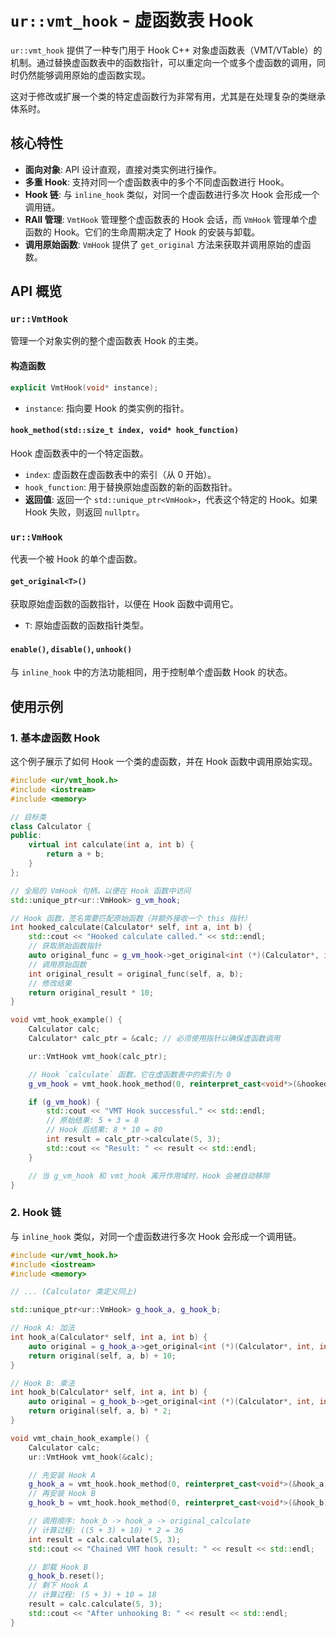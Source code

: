# `ur::vmt_hook` - 虚函数表 Hook

`ur::vmt_hook` 提供了一种专门用于 Hook C++ 对象虚函数表（VMT/VTable）的机制。通过替换虚函数表中的函数指针，可以重定向一个或多个虚函数的调用，同时仍然能够调用原始的虚函数实现。

这对于修改或扩展一个类的特定虚函数行为非常有用，尤其是在处理复杂的类继承体系时。

## 核心特性

- **面向对象**: API 设计直观，直接对类实例进行操作。
- **多重 Hook**: 支持对同一个虚函数表中的多个不同虚函数进行 Hook。
- **Hook 链**: 与 `inline_hook` 类似，对同一个虚函数进行多次 Hook 会形成一个调用链。
- **RAII 管理**: `VmtHook` 管理整个虚函数表的 Hook 会话，而 `VmHook` 管理单个虚函数的 Hook。它们的生命周期决定了 Hook 的安装与卸载。
- **调用原始函数**: `VmHook` 提供了 `get_original` 方法来获取并调用原始的虚函数。

## API 概览

### `ur::VmtHook`

管理一个对象实例的整个虚函数表 Hook 的主类。

#### 构造函数

```cpp
explicit VmtHook(void* instance);
```

- `instance`: 指向要 Hook 的类实例的指针。

#### `hook_method(std::size_t index, void* hook_function)`

Hook 虚函数表中的一个特定函数。

- `index`: 虚函数在虚函数表中的索引（从 0 开始）。
- `hook_function`: 用于替换原始虚函数的新的函数指针。
- **返回值**: 返回一个 `std::unique_ptr<VmHook>`，代表这个特定的 Hook。如果 Hook 失败，则返回 `nullptr`。

### `ur::VmHook`

代表一个被 Hook 的单个虚函数。

#### `get_original<T>()`

获取原始虚函数的函数指针，以便在 Hook 函数中调用它。

- `T`: 原始虚函数的函数指针类型。

#### `enable()`, `disable()`, `unhook()`

与 `inline_hook` 中的方法功能相同，用于控制单个虚函数 Hook 的状态。

## 使用示例

### 1. 基本虚函数 Hook

这个例子展示了如何 Hook 一个类的虚函数，并在 Hook 函数中调用原始实现。

```cpp
#include <ur/vmt_hook.h>
#include <iostream>
#include <memory>

// 目标类
class Calculator {
public:
    virtual int calculate(int a, int b) {
        return a + b;
    }
};

// 全局的 VmHook 句柄，以便在 Hook 函数中访问
std::unique_ptr<ur::VmHook> g_vm_hook;

// Hook 函数，签名需要匹配原始函数（并额外接收一个 this 指针）
int hooked_calculate(Calculator* self, int a, int b) {
    std::cout << "Hooked calculate called." << std::endl;
    // 获取原始函数指针
    auto original_func = g_vm_hook->get_original<int (*)(Calculator*, int, int)>();
    // 调用原始函数
    int original_result = original_func(self, a, b);
    // 修改结果
    return original_result * 10;
}

void vmt_hook_example() {
    Calculator calc;
    Calculator* calc_ptr = &calc; // 必须使用指针以确保虚函数调用

    ur::VmtHook vmt_hook(calc_ptr);

    // Hook `calculate` 函数，它在虚函数表中的索引为 0
    g_vm_hook = vmt_hook.hook_method(0, reinterpret_cast<void*>(&hooked_calculate));

    if (g_vm_hook) {
        std::cout << "VMT Hook successful." << std::endl;
        // 原始结果: 5 + 3 = 8
        // Hook 后结果: 8 * 10 = 80
        int result = calc_ptr->calculate(5, 3);
        std::cout << "Result: " << result << std::endl;
    }

    // 当 g_vm_hook 和 vmt_hook 离开作用域时，Hook 会被自动移除
}
```

### 2. Hook 链

与 `inline_hook` 类似，对同一个虚函数进行多次 Hook 会形成一个调用链。

```cpp
#include <ur/vmt_hook.h>
#include <iostream>
#include <memory>

// ... (Calculator 类定义同上)

std::unique_ptr<ur::VmHook> g_hook_a, g_hook_b;

// Hook A: 加法
int hook_a(Calculator* self, int a, int b) {
    auto original = g_hook_a->get_original<int (*)(Calculator*, int, int)>();
    return original(self, a, b) + 10;
}

// Hook B: 乘法
int hook_b(Calculator* self, int a, int b) {
    auto original = g_hook_b->get_original<int (*)(Calculator*, int, int)>();
    return original(self, a, b) * 2;
}

void vmt_chain_hook_example() {
    Calculator calc;
    ur::VmtHook vmt_hook(&calc);

    // 先安装 Hook A
    g_hook_a = vmt_hook.hook_method(0, reinterpret_cast<void*>(&hook_a));
    // 再安装 Hook B
    g_hook_b = vmt_hook.hook_method(0, reinterpret_cast<void*>(&hook_b));

    // 调用顺序: hook_b -> hook_a -> original_calculate
    // 计算过程: ((5 + 3) + 10) * 2 = 36
    int result = calc.calculate(5, 3);
    std::cout << "Chained VMT hook result: " << result << std::endl;

    // 卸载 Hook B
    g_hook_b.reset();
    // 剩下 Hook A
    // 计算过程: (5 + 3) + 10 = 18
    result = calc.calculate(5, 3);
    std::cout << "After unhooking B: " << result << std::endl;
}
```
